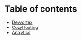 # Table of contents

* [Devvortex](README.md)
* [CozyHosting](cozyhosting.md)
* [Analytics](analytics.md)

